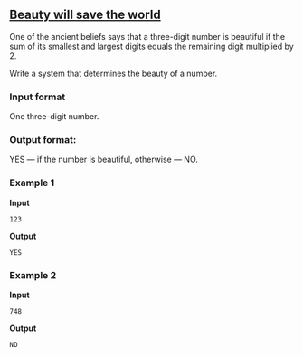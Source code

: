 ## [Beauty will save the world](../../../solutions/2.2/22_k.py)

One of the ancient beliefs says that a three-digit number is beautiful if the sum of its smallest and largest digits equals the remaining digit multiplied by 2.

Write a system that determines the beauty of a number.

### Input format

One three-digit number.

### Output format:

YES — if the number is beautiful, otherwise — NO.

### Example 1

**Input**
```plaintext
123
```

**Output**
```plaintext
YES
```

### Example 2

**Input**
```plaintext
748
```

**Output**
```plaintext
NO
```
